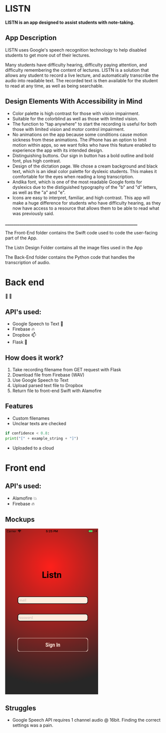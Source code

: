 # LISTN

**LISTN is an app designed to assist students with note-taking.**
## App Description
LISTN uses Google's speech recognition technology to help disabled students to get more out of their lectures.

Many students have difficulty hearing, difficulty paying attention, and difficulty remembering the content of lectures.
LISTN is a solution that allows any student to record a live lecture, and automatically transcribe the audio into readable text. The recorded text is then available for the student to read at any time, as well as being searchable.

## Design Elements With Accessibility in Mind
- Color palette is high contrast for those with vision impairment.
- Suitable for the colorblind as well as those with limited vision.
- The function to "tap anywhere" to start the recording is useful for both those with limited vision and motor control impairment.
- No animations on the app because some conditions cause motion sickness from these animations. The iPhone has an option to limit motion within apps, so we want folks who have this feature enabled to experience the app with its intended design.
- Distinguishing buttons. Our sign in button has a bold outline and bold font, plus high contrast.
- Design of the dictation page. We chose a cream background and black text, which is an ideal color palette for dyslexic students. This makes it comfortable for the eyes when reading a long transcription.
- Andika font, which is one of the most readable Google fonts for dyslexics due to the distiguished typography of the "b" and "d" letters, as well as the "a" and "e".
- Icons are easy to interpret, familiar, and high contrast.
This app will make a huge difference for students who have difficulty hearing, as they now have access to a resource that allows them to be able to read what was previously said.

**________________________________________________________________**

The Front-End folder contains the Swift code used to code the user-facing part of the App.

The Listn Design Folder contains all the image files used in the App

The Back-End folder contains the Python code that handles the transcription of audio. 

# Back end 
#### :microphone: :memo:

## API's used:
- Google Speech to Text :speech_balloon:
- Firebase :fire:
- Dropbox :mailbox:
- Flask :sake:

## How does it work?
1. Take recording filename from GET request with Flask
2. Download file from Firebase (WAV)
3. Use Google Speech to Text
4. Upload parsed text file to Dropbox
5. Return file to front-end Swift with Alamofire

## Features
- Custom filenames 
- Unclear texts are checked
```python
if confidence < 0.8:
print("[" + example_string + "]")
```
- Uploaded to a cloud 


# Front end
## API's used:
- Alamofire :boom:
- Firebase :fire:

## Mockups
<img src="/mockups/P1.png" width="300">

## Struggles
- Google Speech API requires 1 channel audio @ 16bit. Finding the correct settings was a pain.
